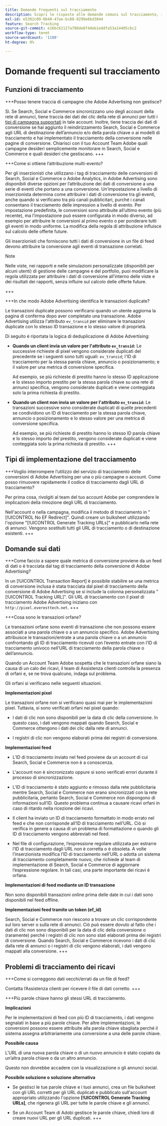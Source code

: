 ```yaml
---
title: Domande frequenti sul tracciamento
description: Scopri le risposte alle domande comuni sul tracciamento, inclusa la risoluzione dei problemi.
exl-id: e5302c09-0b40-47ae-bc88-9299e6bd3044
feature: Search Tracking
source-git-commit: e16bc62127a708de8f4deb1eddfa53a14405cbc2
workflow-type: tm+mt
source-wordcount: '1190'
ht-degree: 0%

---
```


# Domande frequenti sul tracciamento

## Funzioni di tracciamento

+++Posso tenere traccia di campagne che Adobe Advertising non gestisce?

Sì. Se Search, Social e Commerce sincronizzano uno degli account della rete di annunci, tiene traccia dei dati dei clic della rete di annunci per tutti i [tipi di campagna supportati](/help/search-social-commerce/introduction/supported-inventory.md) in tale account. Inoltre, tiene traccia dei dati di conversione se hai aggiunto il reindirizzamento Search, Social e Commerce agli URL di destinazione dell’annuncio e/o della parola chiave o ai modelli di tracciamento e hai implementato il tracciamento della conversione nelle pagine di conversione. Chiarisci con il tuo Account Team Adobe quali campagne desideri semplicemente monitorare in Search, Social e Commerce e quali desideri che gestiscano.
+++

+++Come si ottiene l’attribuzione multi-evento?

Per gli inserzionisti che utilizzano i tag di tracciamento delle conversioni di Search, Social e Commerce o Adobe Analytics, in Adobe Advertising sono disponibili diverse opzioni per l’attribuzione dei dati di conversione a una serie di eventi che portano a una conversione. Un’impostazione a livello di inserzionista determina come attribuire i dati di conversione tra gli eventi, anche quando si verificano tra più canali pubblicitari, purché i canali consentano il tracciamento delle impression a livello di evento. Per impostazione predefinita, le conversioni sono attribuite all’ultimo evento (più recente), ma l’impostazione può essere configurata in modo diverso, ad esempio per attribuire le conversioni al primo evento o per ponderare tutti gli eventi in modo uniforme. La modifica della regola di attribuzione influisce sul calcolo delle offerte future.

Gli inserzionisti che forniscono tutti i dati di conversione in un file di feed devono attribuire la conversione agli eventi di transazione correlati.

>[!NOTE]
>
>Nelle viste, nei rapporti e nelle simulazioni personalizzate (disponibili per alcuni utenti) di gestione delle campagne e del portfolio, puoi modificare la regola utilizzata per attribuire i dati di conversione all’interno delle viste e dei risultati dei rapporti, senza influire sul calcolo delle offerte future.

+++

+++In che modo Adobe Advertising identifica le transazioni duplicate?

Le transazioni duplicate possono verificarsi quando un utente aggiorna la pagina di conferma dopo aver completato una transazione. Adobe Advertising utilizza l&#39;attributo `ev_transid` per eliminare le transazioni duplicate con lo stesso ID transazione e lo stesso valore di proprietà.

Di seguito è riportata la logica di deduplicazione di Adobe Advertising:

* **Quando un client invia un valore per l&#39;attributo `ev_transid`:** Le successive richieste di pixel vengono considerate duplicati del precedente se i seguenti sono tutti uguali: `ev_transid`; l&#39;ID di tracciamento per la stessa parola chiave, annuncio o posizionamento; e il valore per una metrica di conversione specifica.

  Ad esempio, se più richieste di prestito hanno lo stesso ID applicazione e lo stesso importo prestito per la stessa parola chiave su una rete di annunci specifica, vengono considerate duplicati e viene conteggiata solo la prima richiesta di prestito.

* **Quando un client non invia un valore per l&#39;attributo `ev_transid`:** Le transazioni successive sono considerate duplicati di quelle precedenti se condividono un ID di tracciamento per la stessa parola chiave, annuncio o posizionamento e lo stesso valore per una metrica di conversione specifica.

  Ad esempio, se più richieste di prestito hanno lo stesso ID parola chiave e lo stesso importo del prestito, vengono considerate duplicati e viene conteggiata solo la prima richiesta di prestito.
+++

## Tipi di implementazione del tracciamento

+++Voglio interrompere l’utilizzo del servizio di tracciamento delle conversioni di Adobe Advertising per una o più campagne o account. Come posso rimuovere rapidamente il codice di tracciamento dagli URL di tracciamento?

Per prima cosa, rivolgiti al team del tuo account Adobe per comprendere le implicazioni della rimozione degli URL di tracciamento.

Nell&#39;account o nella campagna, modifica il metodo di tracciamento in &quot;[!UICONTROL No EF Redirect]&quot;. Quindi creare un bulksheet utilizzando l&#39;opzione &quot;[!UICONTROL Generate Tracking URLs]&quot; e pubblicarlo nella rete di annunci. Vengono sostituiti tutti gli URL di tracciamento o di destinazione esistenti.
+++

## Domande sui dati

+++Come faccio a sapere quale metrica di conversione proviene da un feed di dati o è tracciata dal tag di tracciamento della conversione di Adobe Advertising?

In un [!UICONTROL Transaction Report] è possibile stabilire se una metrica di conversione inclusa è stata tracciata dal pixel di tracciamento della conversione di Adobe Advertising se si include la colonna personalizzata &quot;[!UICONTROL Tracking URL]&quot;. Gli URL di tracciamento con il pixel di tracciamento Adobe Advertising iniziano con `http://pixel.everesttech.net`.
+++

+++Cosa sono le transazioni orfane?

Le transazioni orfane sono eventi di transazione che non possono essere associati a una parola chiave o a un annuncio specifico. Adobe Advertising attribuisce le transazioni/entrate a una parola chiave o a un annuncio confrontando gli ID di tracciamento ricevuti con l’evento entrate con l’ID di tracciamento univoco nell’URL di tracciamento della parola chiave o dell’annuncio.

Quando un Account Team Adobe sospetta che le transazioni orfane siano la causa di un calo dei ricavi, il team di Assistenza clienti controlla la presenza di orfani e, se ne trova qualcuno, indaga sul problema.

Gli orfani si verificano nelle seguenti situazioni.

**Implementazioni pixel**

Le transazioni orfane non si verificano quasi mai per le implementazioni pixel. Tuttavia, si sono verificati orfani nei pixel quando:

* I dati di clic non sono disponibili per la data di clic della conversione. In questo caso, i dati vengono mappati quando Search, Social e Commerce ottengono i dati dei clic dalla rete di annunci.

* I registri di clic non vengono elaborati prima dei registri di conversione.

**Implementazioni feed**

* L’ID di tracciamento inviato nel feed proviene da un account di cui Search, Social e Commerce non è a conoscenza.

* L&#39;account non è sincronizzato oppure si sono verificati errori durante il processo di sincronizzazione.

* L’ID di tracciamento è stato aggiunto e rimosso dalla rete pubblicitaria mentre Search, Social e Commerce non erano sincronizzati con la rete pubblicitaria, pertanto Search, Social e Commerce non dispongono di informazioni sull’ID. Questo problema continua a causare ricavi orfani in caso di ritardo nella ricezione dei ricavi.

* Il client ha inviato un ID di tracciamento formattato in modo errato nel feed e che non corrisponde all’ID di tracciamento nell’URL. Ciò si verifica in genere a causa di un problema di formattazione o quando gli ID di tracciamento vengono abbreviati nel feed.

* Nel file di configurazione, l’espressione regolare utilizzata per estrarre l’ID di tracciamento dagli URL non è corretta o è obsoleta. A volte l’inserzionista modifica l’ID di tracciamento nell’URL o adotta un sistema di tracciamento completamente nuovo, che richiede al team di implementazione di Search, Social e Commerce di aggiornare l’espressione regolare. In tali casi, una parte importante dei ricavi è orfana.

**Implementazioni di feed mediante un ID transazione**

Non sono disponibili transazioni online prima delle date in cui i dati sono disponibili nel feed offline.

**Implementazioni feed tramite un token (ef_id)**

Search, Social e Commerce non riescono a trovare un clic corrispondente sul loro server o sulla rete di annunci. Ciò può essere dovuto al fatto che i dati di clic non sono disponibili per la data di clic della conversione o (raramente) perché i registri di clic non sono stati elaborati prima dei registri di conversione. Quando Search, Social e Commerce ricevono i dati di clic dalla rete di annunci o i registri di clic vengono elaborati, i dati vengono mappati alla conversione.
+++

## Problemi di tracciamento dei ricavi

+++Come si correggono dati vecchi/errati da un file di feed?

Contatta l’Assistenza clienti per ricevere il file di dati corretto.
+++

+++Più parole chiave hanno gli stessi URL di tracciamento.

**Implicazioni**

Per le implementazioni di feed con più ID di tracciamento, i dati vengono segnalati in base a più parole chiave. Per altre implementazioni, le conversioni possono essere attribuite alla parola chiave sbagliata perché il sistema assegna arbitrariamente una conversione a una delle parole chiave.

**Possibile causa**

L’URL di una nuova parola chiave o di un nuovo annuncio è stato copiato da un’altra parola chiave o da un altro annuncio.

Questo non dovrebbe accadere con la visualizzazione o gli annunci social.

**Possibile soluzione o soluzione alternativa**

* Se gestisci le tue parole chiave e i tuoi annunci, crea un file bulksheet con gli URL corretti per gli URL duplicati e pubblicalo sull&#39;account appropriato utilizzando l&#39;opzione **[!UICONTROL Generate Tracking URLs]**, che rigenera gli URL per tutte le parole chiave e gli annunci.

* Se un Account Team di Adobi gestisce le parole chiave, chiedi loro di creare nuovi URL per gli URL duplicati.
+++
